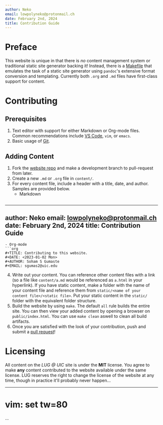 ```yaml
---
author: Neko
email: lowpolyneko@protonmail.ch
date: February 2nd, 2024
title: Contribution Guide
---
```

# Preface
This website is unique in that there is *no* content management system or
traditional static site generator backing it! Instead, there is a
[Makefile](make.html) that emulates the task of a static site generator
using `pandoc`'s extensive format conversion and templating. Currently both
`.org` and `.md` files have first-class support for content.

# Contributing
## Prerequisites
1. Text editor with support for either Markdown or Org-mode files. Common
   recommendations include [VS Code](https://code.visualstudio.com/), `vim`, or
   `emacs`.
2. Basic usage of [Git](git2.html).

## Adding Content
1. Fork the [website repo](https://github.com/lugatuic/lugatuic.github.io) and make a
   development branch to pull-request from later.
2. Create a new `.md` or `.org` file in `content/`.
3. For every content file, include a header with a title, date, and author.
   Samples are provided below.
   - Markdown
   ```md
---
author: Neko
email: lowpolyneko@protonmail.ch
date: February 2nd, 2024
title: Contribution Guide
---
   ```
   - Org-mode
   ```org
#+TITLE: Contributing to this website.
#+DATE: <2023-01-02 Mon>
#+AUTHOR: Soham S Gumaste
#+EMAIL: sgumas2@uic.edu
   ```
4. Write out your content. You can reference other content files with a link
   (so a file like `content/a.md` would be referenced as `a.html` in your
   hyperlink). If you have static content, make a folder with the name of your
   content file and reference them from `static/<name of your content
   file>/<static file>`. Put your static content in the `static/` folder with
   the equivalent folder structure.
5. Build the website by using `make`. The default `all` rule builds the entire
   site. You can then view your added content by opening a browser on
   `public/index.html`. You can use `make clean` aswell to clean all build
   artifacts.
6. Once you are satisfied with the look of your contribution, push and submit a
   [pull request](https://github.com/lugatuic/lugatuic.github.io/pulls)!

# Licensing
All content on the *LUG @ UIC* site is under the **MIT** license. You agree to make
__any__ content contributed to the website available under the same license. LUG
reserves the right to change the license of the website at any time, though in
practice it'll probably never happen...

---
# vim: set tw=80
...
